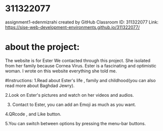 # 311322077
assignment1-edenmizrahi created by GitHub Classroom ID: 311322077 Link: https://sise-web-development-environments.github.io/311322077/

# about the project:
The website is for Ester
We contacted through this project.
She isolated from her family because Cornea Virus.
Ester is a fascinating and optimistic woman.
I wrote on this website everything she told me.

#Instructions:
1.Read about Ester's life , family and childhood(you can also read more about Baghdad Jewry).

2.Look on Ester's pictures and watch on her videos and audios.

3. Contact to Ester, you can add an Emoji as much as you want.

4.QRcode , and Like button.

5.You can switch between options by pressing the menu-bar buttons.
